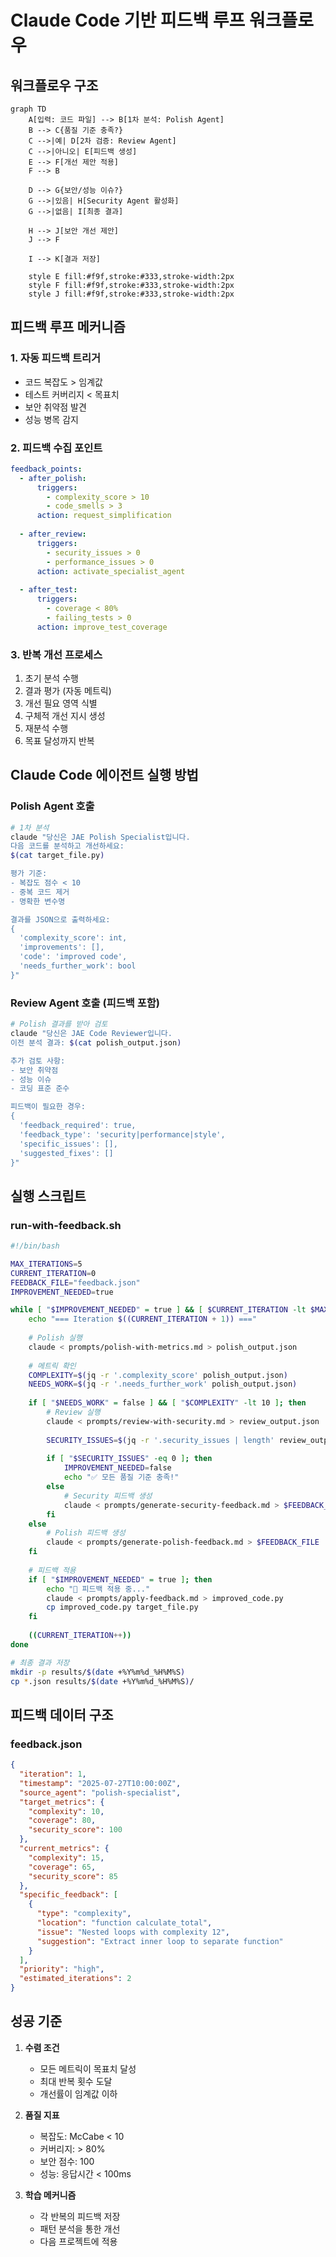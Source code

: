 # Claude Code 기반 피드백 루프 워크플로우

## 워크플로우 구조

```mermaid
graph TD
    A[입력: 코드 파일] --> B[1차 분석: Polish Agent]
    B --> C{품질 기준 충족?}
    C -->|예| D[2차 검증: Review Agent]
    C -->|아니오| E[피드백 생성]
    E --> F[개선 제안 적용]
    F --> B
    
    D --> G{보안/성능 이슈?}
    G -->|있음| H[Security Agent 활성화]
    G -->|없음| I[최종 결과]
    
    H --> J[보안 개선 제안]
    J --> F
    
    I --> K[결과 저장]
    
    style E fill:#f9f,stroke:#333,stroke-width:2px
    style F fill:#f9f,stroke:#333,stroke-width:2px
    style J fill:#f9f,stroke:#333,stroke-width:2px
```

## 피드백 루프 메커니즘

### 1. **자동 피드백 트리거**
- 코드 복잡도 > 임계값
- 테스트 커버리지 < 목표치
- 보안 취약점 발견
- 성능 병목 감지

### 2. **피드백 수집 포인트**
```yaml
feedback_points:
  - after_polish:
      triggers:
        - complexity_score > 10
        - code_smells > 3
      action: request_simplification
      
  - after_review:
      triggers:
        - security_issues > 0
        - performance_issues > 0
      action: activate_specialist_agent
      
  - after_test:
      triggers:
        - coverage < 80%
        - failing_tests > 0
      action: improve_test_coverage
```

### 3. **반복 개선 프로세스**
1. 초기 분석 수행
2. 결과 평가 (자동 메트릭)
3. 개선 필요 영역 식별
4. 구체적 개선 지시 생성
5. 재분석 수행
6. 목표 달성까지 반복

## Claude Code 에이전트 실행 방법

### Polish Agent 호출
```bash
# 1차 분석
claude "당신은 JAE Polish Specialist입니다. 
다음 코드를 분석하고 개선하세요:
$(cat target_file.py)

평가 기준:
- 복잡도 점수 < 10
- 중복 코드 제거
- 명확한 변수명

결과를 JSON으로 출력하세요:
{
  'complexity_score': int,
  'improvements': [],
  'code': 'improved code',
  'needs_further_work': bool
}"
```

### Review Agent 호출 (피드백 포함)
```bash
# Polish 결과를 받아 검토
claude "당신은 JAE Code Reviewer입니다.
이전 분석 결과: $(cat polish_output.json)

추가 검토 사항:
- 보안 취약점
- 성능 이슈
- 코딩 표준 준수

피드백이 필요한 경우:
{
  'feedback_required': true,
  'feedback_type': 'security|performance|style',
  'specific_issues': [],
  'suggested_fixes': []
}"
```

## 실행 스크립트

### run-with-feedback.sh
```bash
#!/bin/bash

MAX_ITERATIONS=5
CURRENT_ITERATION=0
FEEDBACK_FILE="feedback.json"
IMPROVEMENT_NEEDED=true

while [ "$IMPROVEMENT_NEEDED" = true ] && [ $CURRENT_ITERATION -lt $MAX_ITERATIONS ]; do
    echo "=== Iteration $((CURRENT_ITERATION + 1)) ==="
    
    # Polish 실행
    claude < prompts/polish-with-metrics.md > polish_output.json
    
    # 메트릭 확인
    COMPLEXITY=$(jq -r '.complexity_score' polish_output.json)
    NEEDS_WORK=$(jq -r '.needs_further_work' polish_output.json)
    
    if [ "$NEEDS_WORK" = false ] && [ "$COMPLEXITY" -lt 10 ]; then
        # Review 실행
        claude < prompts/review-with-security.md > review_output.json
        
        SECURITY_ISSUES=$(jq -r '.security_issues | length' review_output.json)
        
        if [ "$SECURITY_ISSUES" -eq 0 ]; then
            IMPROVEMENT_NEEDED=false
            echo "✅ 모든 품질 기준 충족!"
        else
            # Security 피드백 생성
            claude < prompts/generate-security-feedback.md > $FEEDBACK_FILE
        fi
    else
        # Polish 피드백 생성
        claude < prompts/generate-polish-feedback.md > $FEEDBACK_FILE
    fi
    
    # 피드백 적용
    if [ "$IMPROVEMENT_NEEDED" = true ]; then
        echo "📝 피드백 적용 중..."
        claude < prompts/apply-feedback.md > improved_code.py
        cp improved_code.py target_file.py
    fi
    
    ((CURRENT_ITERATION++))
done

# 최종 결과 저장
mkdir -p results/$(date +%Y%m%d_%H%M%S)
cp *.json results/$(date +%Y%m%d_%H%M%S)/
```

## 피드백 데이터 구조

### feedback.json
```json
{
  "iteration": 1,
  "timestamp": "2025-07-27T10:00:00Z",
  "source_agent": "polish-specialist",
  "target_metrics": {
    "complexity": 10,
    "coverage": 80,
    "security_score": 100
  },
  "current_metrics": {
    "complexity": 15,
    "coverage": 65,
    "security_score": 85
  },
  "specific_feedback": [
    {
      "type": "complexity",
      "location": "function calculate_total",
      "issue": "Nested loops with complexity 12",
      "suggestion": "Extract inner loop to separate function"
    }
  ],
  "priority": "high",
  "estimated_iterations": 2
}
```

## 성공 기준

1. **수렴 조건**
   - 모든 메트릭이 목표치 달성
   - 최대 반복 횟수 도달
   - 개선률이 임계값 이하

2. **품질 지표**
   - 복잡도: McCabe < 10
   - 커버리지: > 80%
   - 보안 점수: 100
   - 성능: 응답시간 < 100ms

3. **학습 메커니즘**
   - 각 반복의 피드백 저장
   - 패턴 분석을 통한 개선
   - 다음 프로젝트에 적용